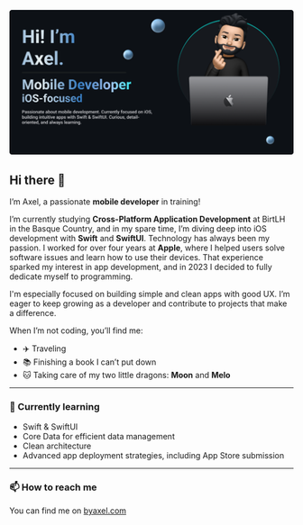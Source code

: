 <p align="center">
  <img src="README.png" alt="Axel's banner" style="max-width: 100%;" />
</p>

## Hi there 👋

I’m Axel, a passionate **mobile developer** in training!

I’m currently studying **Cross-Platform Application Development** at BirtLH in the Basque Country, and in my spare time, I’m diving deep into iOS development with **Swift** and **SwiftUI**. Technology has always been my passion. I worked for over four years at **Apple**, where I helped users solve software issues and learn how to use their devices. That experience sparked my interest in app development, and in 2023 I decided to fully dedicate myself to programming.

I'm especially focused on building simple and clean apps with good UX. I’m eager to keep growing as a developer and contribute to projects that make a difference.

When I’m not coding, you’ll find me:
- ✈️ Traveling
- 📚 Finishing a book I can’t put down
- 🐱 Taking care of my two little dragons: **Moon** and **Melo**

---

### 🚀 Currently learning

- Swift & SwiftUI
- Core Data for efficient data management
- Clean architecture
- Advanced app deployment strategies, including App Store submission

---

### 📫 How to reach me

You can find me on [byaxel.com](https://byaxel.dev)


<!--
**byaxel/byaxel** is a ✨ _special_ ✨ repository because its `README.md` (this file) appears on your GitHub profile.
-->
